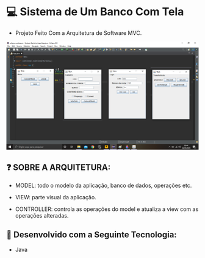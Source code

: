 # 💻 Sistema de Um Banco Com Tela
- Projeto Feito Com a Arquitetura de Software MVC.


![](https://github.com/LucasGabryellll/Sistema-de-Banco-comTelas/blob/master/diagrama/Telas.png)


## ❓ SOBRE A ARQUITETURA:
- MODEL: todo o modelo da aplicação,
         banco de dados, operações etc.

- VIEW: parte visual da aplicação.

- CONTROLLER: controla as operações do model e
              atualiza a view com as operações alteradas.


## 🚀 Desenvolvido com a Seguinte Tecnologia:
- Java
